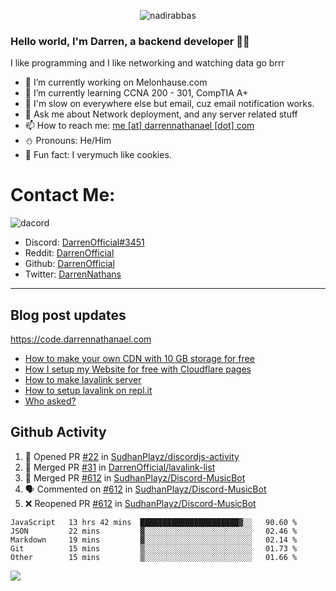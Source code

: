 <p align="center"> <img src="https://komarev.com/ghpvc/?username=DarrenOfficial&label=Profile%20views&color=0e75b6&style=flat" alt="nadirabbas" /> </p>

### Hello world, I'm Darren, a backend developer 👨‍💻
I like programming and I like networking and watching data go brrr



- 🔭 I’m currently working on Melonhause.com 
- 🌴 I’m currently learning CCNA 200 - 301, CompTIA A+ 
- 🚀 I'm slow on everywhere else but email, cuz email notification works.
- 💬 Ask me about Network deployment, and any server related stuff 
- 📫 How to reach me: [me [at] darrennathanael [dot] com](mailto:me@darrennathanael.com) 
- ⛄️ Pronouns: He/Him 
- 🍪 Fun fact: I verymuch like cookies. 


# Contact Me:

![dacord](https://discord.c99.nl/widget/theme-4/508296903960821771.png)

- Discord: [DarrenOfficial#3451](https://discord.com/users/508296903960821771)
- Reddit: [DarrenOfficial](https://reddit.com/u/DarrenOfficiallol)
- Github: [DarrenOfficial](https://github.com/DarrenOfficial)
- Twitter: [DarrenNathans](https://twitter.com/DarrenNathans)


---
## Blog post updates
https://code.darrennathanael.com
<!-- BLOG-POST-LIST:START -->
- [How to make your own CDN with 10 GB storage for free](https://code.darrennathanael.com/how-to-make-your-own-cdn-with-10-gb-storage-for-free)
- [How I setup my Website for free with Cloudflare pages](https://code.darrennathanael.com/how-i-setup-my-website-for-free-with-cloudflare-pages)
- [How to make lavalink server](https://code.darrennathanael.com/how-to-lavalink)
- [How to setup lavalink on repl.it](https://code.darrennathanael.com/how-to-setup-lavalink-on-replit)
- [Who asked?](https://code.darrennathanael.com/who-asked)
<!-- BLOG-POST-LIST:END -->


## Github Activity
<!--START_SECTION:activity-->
1. 💪 Opened PR [#22](https://github.com/SudhanPlayz/discordjs-activity/pull/22) in [SudhanPlayz/discordjs-activity](https://github.com/SudhanPlayz/discordjs-activity)
2. 🎉 Merged PR [#31](https://github.com/DarrenOfficial/lavalink-list/pull/31) in [DarrenOfficial/lavalink-list](https://github.com/DarrenOfficial/lavalink-list)
3. 🎉 Merged PR [#612](https://github.com/SudhanPlayz/Discord-MusicBot/pull/612) in [SudhanPlayz/Discord-MusicBot](https://github.com/SudhanPlayz/Discord-MusicBot)
4. 🗣 Commented on [#612](https://github.com/SudhanPlayz/Discord-MusicBot/issues/612) in [SudhanPlayz/Discord-MusicBot](https://github.com/SudhanPlayz/Discord-MusicBot)
5. ❌ Reopened PR [#612](https://github.com/SudhanPlayz/Discord-MusicBot/pull/612) in [SudhanPlayz/Discord-MusicBot](https://github.com/SudhanPlayz/Discord-MusicBot)
<!--END_SECTION:activity-->


<!--START_SECTION:waka-->
```text
JavaScript   13 hrs 42 mins  ██████████████████████▓░░   90.60 % 
JSON         22 mins         ▓░░░░░░░░░░░░░░░░░░░░░░░░   02.46 % 
Markdown     19 mins         ▓░░░░░░░░░░░░░░░░░░░░░░░░   02.14 % 
Git          15 mins         ▒░░░░░░░░░░░░░░░░░░░░░░░░   01.73 % 
Other        15 mins         ▒░░░░░░░░░░░░░░░░░░░░░░░░   01.66 % 
```
<!--END_SECTION:waka-->

<img src="https://activity-graph.herokuapp.com/graph?username=DarrenOfficial&bg_color=202020&color=ffffff&line=4f8cc9&point=ffffff&area=true&hide_border=true"/>
